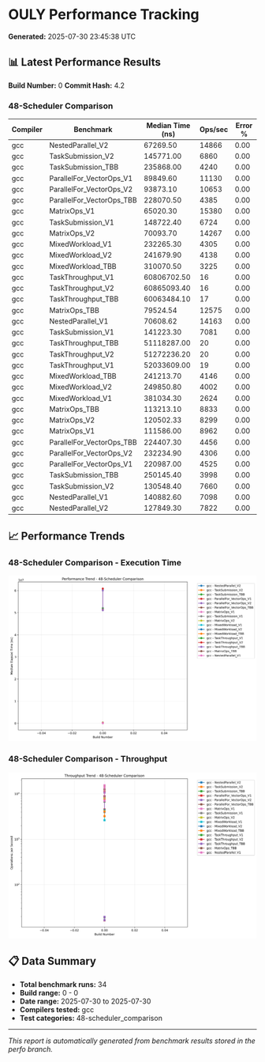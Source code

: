 # OULY Performance Tracking

**Generated:** 2025-07-30 23:45:38 UTC

## 📊 Latest Performance Results

**Build Number:** 0
**Commit Hash:** 4.2

### 48-Scheduler Comparison

| Compiler | Benchmark | Median Time (ns) | Ops/sec | Error % |
|----------|-----------|------------------|---------|---------|
| gcc | NestedParallel_V2 | 67269.50 | 14866 | 0.00 |
| gcc | TaskSubmission_V2 | 145771.00 | 6860 | 0.00 |
| gcc | TaskSubmission_TBB | 235868.00 | 4240 | 0.00 |
| gcc | ParallelFor_VectorOps_V1 | 89849.60 | 11130 | 0.00 |
| gcc | ParallelFor_VectorOps_V2 | 93873.10 | 10653 | 0.00 |
| gcc | ParallelFor_VectorOps_TBB | 228070.50 | 4385 | 0.00 |
| gcc | MatrixOps_V1 | 65020.30 | 15380 | 0.00 |
| gcc | TaskSubmission_V1 | 148722.40 | 6724 | 0.00 |
| gcc | MatrixOps_V2 | 70093.70 | 14267 | 0.00 |
| gcc | MixedWorkload_V1 | 232265.30 | 4305 | 0.00 |
| gcc | MixedWorkload_V2 | 241679.90 | 4138 | 0.00 |
| gcc | MixedWorkload_TBB | 310070.50 | 3225 | 0.00 |
| gcc | TaskThroughput_V1 | 60806702.50 | 16 | 0.00 |
| gcc | TaskThroughput_V2 | 60865093.40 | 16 | 0.00 |
| gcc | TaskThroughput_TBB | 60063484.10 | 17 | 0.00 |
| gcc | MatrixOps_TBB | 79524.54 | 12575 | 0.00 |
| gcc | NestedParallel_V1 | 70608.62 | 14163 | 0.00 |
| gcc | TaskSubmission_V1 | 141223.30 | 7081 | 0.00 |
| gcc | TaskThroughput_TBB | 51118287.00 | 20 | 0.00 |
| gcc | TaskThroughput_V2 | 51272236.20 | 20 | 0.00 |
| gcc | TaskThroughput_V1 | 52033609.00 | 19 | 0.00 |
| gcc | MixedWorkload_TBB | 241213.70 | 4146 | 0.00 |
| gcc | MixedWorkload_V2 | 249850.80 | 4002 | 0.00 |
| gcc | MixedWorkload_V1 | 381034.30 | 2624 | 0.00 |
| gcc | MatrixOps_TBB | 113213.10 | 8833 | 0.00 |
| gcc | MatrixOps_V2 | 120502.33 | 8299 | 0.00 |
| gcc | MatrixOps_V1 | 111586.00 | 8962 | 0.00 |
| gcc | ParallelFor_VectorOps_TBB | 224407.30 | 4456 | 0.00 |
| gcc | ParallelFor_VectorOps_V2 | 232234.90 | 4306 | 0.00 |
| gcc | ParallelFor_VectorOps_V1 | 220987.00 | 4525 | 0.00 |
| gcc | TaskSubmission_TBB | 250145.40 | 3998 | 0.00 |
| gcc | TaskSubmission_V2 | 130548.40 | 7660 | 0.00 |
| gcc | NestedParallel_V1 | 140882.60 | 7098 | 0.00 |
| gcc | NestedParallel_V2 | 127849.30 | 7822 | 0.00 |

## 📈 Performance Trends

### 48-Scheduler Comparison - Execution Time

![48-scheduler_comparison Performance Trend](performance_trend_48-scheduler_comparison.svg)

### 48-Scheduler Comparison - Throughput

![48-scheduler_comparison Throughput Trend](throughput_trend_48-scheduler_comparison.svg)

## 📋 Data Summary

- **Total benchmark runs:** 34
- **Build range:** 0 - 0
- **Date range:** 2025-07-30 to 2025-07-30
- **Compilers tested:** gcc
- **Test categories:** 48-scheduler_comparison

---
*This report is automatically generated from benchmark results stored in the perfo branch.*